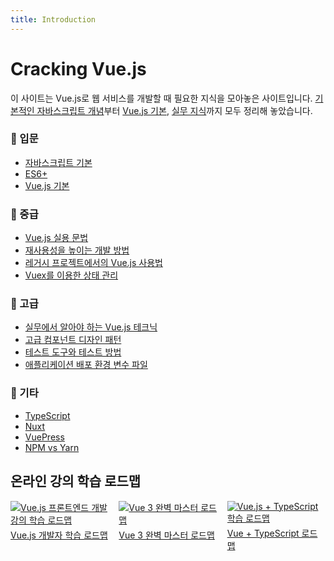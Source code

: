 ```yaml
---
title: Introduction
---
```


# Cracking Vue.js

이 사이트는 Vue.js로 웹 서비스를 개발할 때 필요한 지식을 모아놓은 사이트입니다.
[기본적인 자바스크립트 개념](/js/variable.html)부터 [Vue.js 기본](vue/instance.html), [실무 지식](reuse/slots.html)까지 모두 정리해 놓았습니다.

### 📖 입문

- [자바스크립트 기본](/js/variable.html)
- [ES6+](/es6+/const-let.html)
- [Vue.js 기본](/vue/instance.html)

### 📖 중급

- [Vue.js 실용 문법](/syntax/methods.html)
- [재사용성을 높이는 개발 방법](/reuse/slots.html)
- [레거시 프로젝트에서의 Vue.js 사용법](/legacy/jquery-to-vue.html)
- [Vuex를 이용한 상태 관리](/vuex/concept.html)

### 📖 고급

- [실무에서 알아야 하는 Vue.js 테크닉](/advanced/folder-structure.html)
- [고급 컴포넌트 디자인 패턴](/design/pattern1.html)
- [테스트 도구와 테스트 방법](/testing/overview.html)
- [애플리케이션 배포 환경 변수 파일](/deploy/intro.html)

### 📖 기타

- [TypeScript](/ts/intro.html)
- [Nuxt](/nuxt/intro.html)
- [VuePress](/vuepress/learning-note.html)
- [NPM vs Yarn](/package-manager/npm-vs-yarn.html)

## 온라인 강의 학습 로드맵

<div style="display: grid; gap: 24px 16px; grid-template-columns: repeat(3, minmax(0px, 1fr)); margin-top: 16px">
  <div>
    <a href="https://www.inflearn.com/roadmaps/3" target="_blank">
      <img 
        src="https://cdn.inflearn.com/public/roadmaps/9e01471f-904e-4299-af24-a36ec202bf77/roadmap-3-b.png?w=260&f=avif" 
        alt="Vue.js 프론트엔드 개발 강의 학습 로드맵" 
      />
    </a>
    <a href="https://inf.run/UC26" target="_blank">
      <span style="display: block; margin-top: 4px">Vue.js 개발자 학습 로드맵</span>
    </a>
  </div>
  <div>
    <a href="https://www.inflearn.com/roadmaps/746" target="_blank">
      <img 
        src="https://joshua1988.github.io/images/posts/web/inflearn/vue3-roadmap.png" 
        alt="Vue 3 완벽 마스터 로드맵" 
      />
    </a>
    <a href="https://www.inflearn.com/roadmaps/746" target="_blank">
      <span style="display: block; margin-top: 4px">Vue 3 완벽 마스터 로드맵</span>
    </a>
  </div>
  <div>
    <a href="https://www.inflearn.com/roadmaps/466" target="_blank">
      <img 
        src="https://joshua1988.github.io/images/posts/web/inflearn/vue-ts-roadmap.png" 
        alt="Vue.js + TypeScript 학습 로드맵" 
      />
    </a>
    <a href="https://www.inflearn.com/roadmaps/466" target="_blank">
      <span style="display: block; margin-top: 4px">Vue + TypeScript 로드맵</span>
    </a>
  </div>
</div>